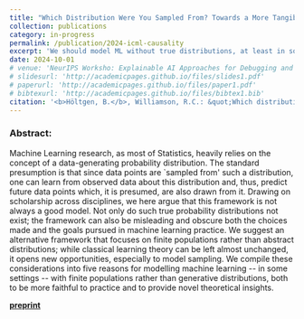 ```yaml
---
title: "Which Distribution Were You Sampled From? Towards a More Tangible Conception of Data"
collection: publications
category: in-progress
permalink: /publication/2024-icml-causality
excerpt: 'We should model ML without true distributions, at least in social settings.'
date: 2024-10-01
# venue: 'NeurIPS Worksho: Explainable AI Approaches for Debugging and Diagnosis'
# slidesurl: 'http://academicpages.github.io/files/slides1.pdf'
# paperurl: 'http://academicpages.github.io/files/paper1.pdf'
# bibtexurl: 'http://academicpages.github.io/files/bibtex1.bib'
citation: '<b>Höltgen, B.</b>, Williamson, R.C.: &quot;Which distribution were you sampled from? Towards a more tangible conception of data.&quot; <i>ICML Workshop: Humans, Algorithmic Decision-Making and Society</i>. 2024.'
---
```

### Abstract:
Machine Learning research, as most of Statistics, heavily relies on the concept of a data-generating probability distribution. The standard presumption is that since data points are `sampled from' such a distribution, one can learn from observed data about this distribution and, thus, predict future data points which, it is presumed, are also drawn from it. Drawing on scholarship across disciplines, we here argue that this framework is not always a good model. Not only do such true probability distributions not exist; the framework can also be misleading and obscure both the choices made and the goals pursued in machine learning practice. We suggest an alternative framework that focuses on finite populations rather than abstract distributions; while classical learning theory can be left almost unchanged, it opens new opportunities, especially to model sampling. We compile these considerations into five reasons for modelling machine learning -- in some settings -- with finite populations rather than generative distributions, both to be more faithful to practice and to provide novel theoretical insights.

[**preprint**](https://arxiv.org/pdf/2407.17395?)
